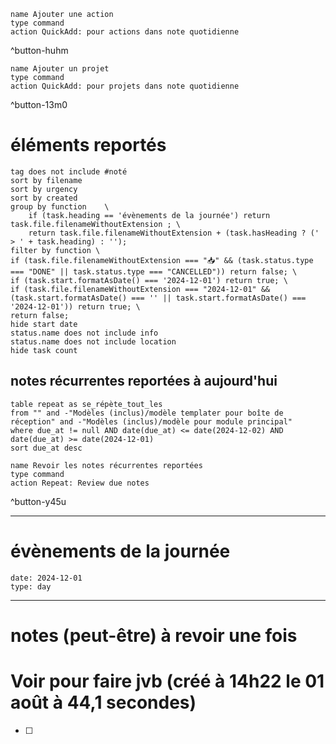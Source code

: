 
```button
name Ajouter une action
type command
action QuickAdd: pour actions dans note quotidienne
```
^button-huhm
```button
name Ajouter un projet
type command
action QuickAdd: pour projets dans note quotidienne
```
^button-13m0
# éléments reportés
```tasks
tag does not include #noté 
sort by filename 
sort by urgency 
sort by created 
group by function    \
	if (task.heading == 'évènements de la journée') return task.file.filenameWithoutExtension ; \
    return task.file.filenameWithoutExtension + (task.hasHeading ? (' > ' + task.heading) : '');
filter by function \
if (task.file.filenameWithoutExtension === "📥" && (task.status.type === "DONE" || task.status.type === "CANCELLED")) return false; \
if (task.start.formatAsDate() === '2024-12-01') return true; \
if (task.file.filenameWithoutExtension === "2024-12-01" && (task.start.formatAsDate() === '' || task.start.formatAsDate() === '2024-12-01')) return true; \
return false;
hide start date
status.name does not include info
status.name does not include location
hide task count
```

## notes récurrentes reportées à aujourd'hui
```dataview
table repeat as se_répète_tout_les
from "" and -"Modèles (inclus)/modèle templater pour boîte de réception" and -"Modèles (inclus)/modèle pour module principal"
where due_at != null AND date(due_at) <= date(2024-12-02) AND date(due_at) >= date(2024-12-01)
sort due_at desc
```

```button
name Revoir les notes récurrentes reportées
type command
action Repeat: Review due notes
```
^button-y45u
___
# évènements de la journée
```gEvent
date: 2024-12-01
type: day
```
___

# notes (peut-être) à revoir une fois


# Voir pour faire jvb (créé à 14h22 le 01 août à 44,1 secondes) 
- [ ] 
